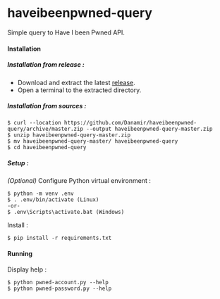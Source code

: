 # haveibeenpwned-query
Simple query to Have I been Pwned API.

#### Installation

##### Installation from release :
 - Download and extract the latest [release](https://github.com/Danamir/haveibeenpwned-query/releases). 
 - Open a terminal to the extracted directory.

##### Installation from sources :
```shell
$ curl --location https://github.com/Danamir/haveibeenpwned-query/archive/master.zip --output haveibeenpwned-query-master.zip
$ unzip haveibeenpwned-query-master.zip
$ mv haveibeenpwned-query-master/ haveibeenpwned-query
$ cd haveibeenpwned-query
```

##### Setup :
_(Optional)_ Configure Python virtual environment :
```shell
$ python -m venv .env
$ . .env/bin/activate (Linux) 
-or-
$ .env\Scripts\activate.bat (Windows)
```

Install :
```shell
$ pip install -r requirements.txt
```

#### Running

Display help :
```shell
$ python pwned-account.py --help
$ python pwned-password.py --help
```
